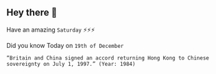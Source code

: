 ## Hey there 👋
Have an amazing `Saturday` ⚡⚡⚡

Did you know Today on `19th of December`
```
“Britain and China signed an accord returning Hong Kong to Chinese sovereignty on July 1, 1997.” (Year: 1984)
```
